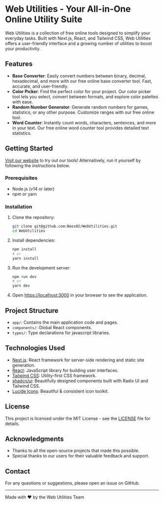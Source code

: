 # Web Utilities - Your All-in-One Online Utility Suite

Web Utilities is a collection of free online tools designed to simplify your everyday tasks. Built with Next.js, React, and Tailwind CSS, Web Utilities offers a user-friendly interface and a growing number of utilities to boost your productivity.

## Features

- **Base Converter**: Easily convert numbers between binary, decimal, hexadecimal, and more with our free online base converter tool. Fast, accurate, and user-friendly.
- **Color Picker**: Find the perfect color for your project. Our color picker tool lets you select, convert between formats, and explore color palettes with ease.
- **Random Number Generator**: Generate random numbers for games, statistics, or any other purpose. Customize ranges with our free online tool.
- **Word Counter**: Instantly count words, characters, sentences, and more in your text. Our free online word counter tool provides detailed text statistics.

## Getting Started

[Visit our website](https://webutilities.net) to try out our tools! Alternatively, run it yourself by following the instructions below.

### Prerequisites

- Node.js (v14 or later)
- npm or yarn

### Installation

1. Clone the repository:

   ```bash
   git clone git@github.com:Neos02/WebUtilities.git
   cd WebUtilities
   ```

2. Install dependencies:

   ```bash
   npm install
   # or
   yarn install
   ```

3. Run the development server:

   ```bash
   npm run dev
   # or
   yarn dev
   ```

4. Open [https://localhost:3000](https://localhost:3000) in your browser to see the application.

## Project Structure

- `app/`: Contains the main application code and pages.
- `components/`: Global React components.
- `types/`: Type declarations for javascript libraries.

## Technologies Used

- [Next.js](https://nextjs.org/): React framework for server-side rendering and static site generation.
- [React](https://reactjs.org/): JavaScript library for building user interfaces.
- [Tailwind CSS](https://tailwindcss.com/): Utility-first CSS framework.
- [shadcn/ui](https://ui.shadcn.com/): Beautifully designed components built with Radix UI and Tailwind CSS.
- [Lucide Icons](https://lucide.dev/): Beautiful & consistent icon toolkit.

## License

This project is licensed under the MIT License - see the [LICENSE](LICENSE) file for details.

## Acknowledgments

- Thanks to all the open-source projects that made this possible.
- Special thanks to our users for their valuable feedback and support.

## Contact

For any questions or suggestions, please open an issue on GitHub.

---

Made with ❤️ by the Web Utilities Team
